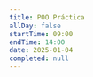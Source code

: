 ```yaml
---
title: POO Práctica
allDay: false
startTime: 09:00
endTime: 14:00
date: 2025-01-04
completed: null
---
```

